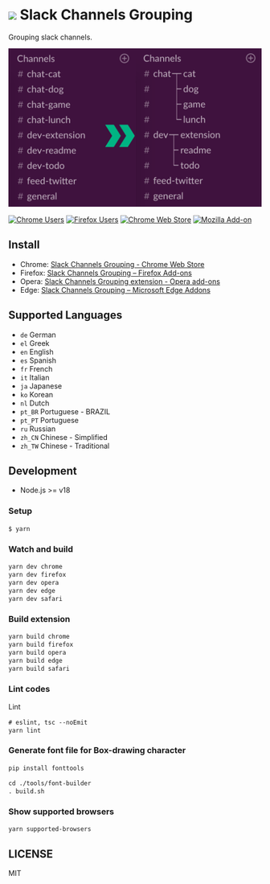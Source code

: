 # <img src="app/images/icon-128.png" height=26> Slack Channels Grouping

Grouping slack channels.

![](./promo/Screenshot_1280x800.png)

[![Chrome Users](https://img.shields.io/chrome-web-store/users/lcbnhfianneihfgkmfncnhpkpghedbkm?logo=google-chrome&logoColor=white)](https://chrome.google.com/webstore/detail/slack-channels-grouping/lcbnhfianneihfgkmfncnhpkpghedbkm)   [![Firefox Users](https://img.shields.io/amo/users/slack-channels-grouping?logo=firefox&color=blightcreen)](https://addons.mozilla.org/firefox/addon/slack-channels-grouping/)   [![Chrome Web Store](https://img.shields.io/chrome-web-store/v/lcbnhfianneihfgkmfncnhpkpghedbkm?logo=google-chrome&logoColor=white)](https://chrome.google.com/webstore/detail/slack-channels-grouping/lcbnhfianneihfgkmfncnhpkpghedbkm)   [![Mozilla Add-on](https://img.shields.io/amo/v/slack-channels-grouping?logo=firefox)](https://addons.mozilla.org/ja/firefox/addon/slack-channels-grouping/)


## Install

- Chrome: [Slack Channels Grouping - Chrome Web Store](https://chrome.google.com/webstore/detail/slack-channels-grouping/lcbnhfianneihfgkmfncnhpkpghedbkm)
- Firefox: [Slack Channels Grouping – Firefox Add-ons](https://addons.mozilla.org/firefox/addon/slack-channels-grouping/)
- Opera: [Slack Channels Grouping extension - Opera add-ons](https://addons.opera.com/extensions/details/slack-channels-grouping)
- Edge: [Slack Channels Grouping – Microsoft Edge Addons](https://microsoftedge.microsoft.com/addons/detail/klpmclmecincfgkoebkackfkmkafpgml)

## Supported Languages
- `de` German
- `el` Greek
- `en` English
- `es` Spanish
- `fr` French
- `it` Italian
- `ja` Japanese
- `ko` Korean
- `nl` Dutch
- `pt_BR` Portuguese - BRAZIL
- `pt_PT` Portuguese
- `ru` Russian
- `zh_CN` Chinese - Simplified
- `zh_TW` Chinese - Traditional

## Development
- Node.js >= v18

### Setup
```
$ yarn
```

### Watch and build
```
yarn dev chrome
yarn dev firefox
yarn dev opera
yarn dev edge
yarn dev safari
```

### Build extension
```
yarn build chrome
yarn build firefox
yarn build opera
yarn build edge
yarn build safari
```

### Lint codes
Lint
```
# eslint, tsc --noEmit
yarn lint
```

### Generate font file for Box-drawing character
```
pip install fonttools
```

```
cd ./tools/font-builder
. build.sh
```

### Show supported browsers
```
yarn supported-browsers
```

## LICENSE
MIT

